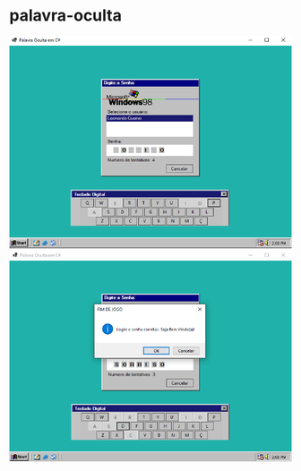 # palavra-oculta

![](https://github.com/Cuervo279/palavra-oculta/blob/main/img1.png)
![](https://github.com/Cuervo279/palavra-oculta/blob/main/img2.png)
